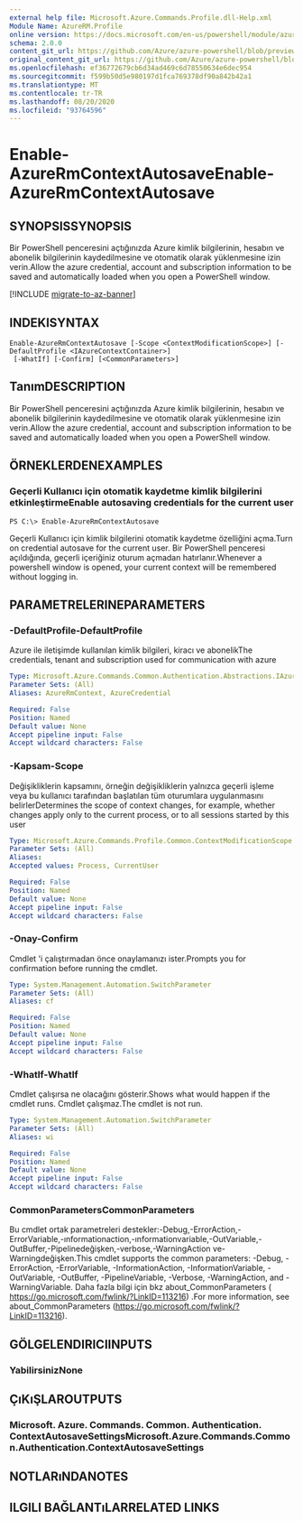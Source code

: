 ```yaml
---
external help file: Microsoft.Azure.Commands.Profile.dll-Help.xml
Module Name: AzureRM.Profile
online version: https://docs.microsoft.com/en-us/powershell/module/azurerm.profile/enable-azurermcontextautosave
schema: 2.0.0
content_git_url: https://github.com/Azure/azure-powershell/blob/preview/src/ResourceManager/Profile/Commands.Profile/help/Enable-AzureRmContextAutosave.md
original_content_git_url: https://github.com/Azure/azure-powershell/blob/preview/src/ResourceManager/Profile/Commands.Profile/help/Enable-AzureRmContextAutosave.md
ms.openlocfilehash: ef36772679cb6d34ad469c6d78550634e6dec954
ms.sourcegitcommit: f599b50d5e980197d1fca769378df90a842b42a1
ms.translationtype: MT
ms.contentlocale: tr-TR
ms.lasthandoff: 08/20/2020
ms.locfileid: "93764596"
---
```

# <span data-ttu-id="57c56-101">Enable-AzureRmContextAutosave</span><span class="sxs-lookup"><span data-stu-id="57c56-101">Enable-AzureRmContextAutosave</span></span>

## <span data-ttu-id="57c56-102">SYNOPSIS</span><span class="sxs-lookup"><span data-stu-id="57c56-102">SYNOPSIS</span></span>
<span data-ttu-id="57c56-103">Bir PowerShell penceresini açtığınızda Azure kimlik bilgilerinin, hesabın ve abonelik bilgilerinin kaydedilmesine ve otomatik olarak yüklenmesine izin verin.</span><span class="sxs-lookup"><span data-stu-id="57c56-103">Allow the azure credential, account and subscription information to be saved and automatically loaded when you open a PowerShell window.</span></span> 

[!INCLUDE [migrate-to-az-banner](../../includes/migrate-to-az-banner.md)]

## <span data-ttu-id="57c56-104">INDEKI</span><span class="sxs-lookup"><span data-stu-id="57c56-104">SYNTAX</span></span>

```
Enable-AzureRmContextAutosave [-Scope <ContextModificationScope>] [-DefaultProfile <IAzureContextContainer>]
 [-WhatIf] [-Confirm] [<CommonParameters>]
```

## <span data-ttu-id="57c56-105">Tanım</span><span class="sxs-lookup"><span data-stu-id="57c56-105">DESCRIPTION</span></span>
<span data-ttu-id="57c56-106">Bir PowerShell penceresini açtığınızda Azure kimlik bilgilerinin, hesabın ve abonelik bilgilerinin kaydedilmesine ve otomatik olarak yüklenmesine izin verin.</span><span class="sxs-lookup"><span data-stu-id="57c56-106">Allow the azure credential, account and subscription information to be saved and automatically loaded when you open a PowerShell window.</span></span> 

## <span data-ttu-id="57c56-107">ÖRNEKLERDEN</span><span class="sxs-lookup"><span data-stu-id="57c56-107">EXAMPLES</span></span>

### <span data-ttu-id="57c56-108">Geçerli Kullanıcı için otomatik kaydetme kimlik bilgilerini etkinleştirme</span><span class="sxs-lookup"><span data-stu-id="57c56-108">Enable autosaving credentials for the current user</span></span>
```
PS C:\> Enable-AzureRmContextAutosave
```

<span data-ttu-id="57c56-109">Geçerli Kullanıcı için kimlik bilgilerini otomatik kaydetme özelliğini açma.</span><span class="sxs-lookup"><span data-stu-id="57c56-109">Turn on credential autosave for the current user.</span></span>  <span data-ttu-id="57c56-110">Bir PowerShell penceresi açıldığında, geçerli içeriğiniz oturum açmadan hatırlanır.</span><span class="sxs-lookup"><span data-stu-id="57c56-110">Whenever a powershell window is opened, your current context will be remembered without logging in.</span></span>

## <span data-ttu-id="57c56-111">PARAMETRELERINE</span><span class="sxs-lookup"><span data-stu-id="57c56-111">PARAMETERS</span></span>

### <span data-ttu-id="57c56-112">-DefaultProfile</span><span class="sxs-lookup"><span data-stu-id="57c56-112">-DefaultProfile</span></span>
<span data-ttu-id="57c56-113">Azure ile iletişimde kullanılan kimlik bilgileri, kiracı ve abonelik</span><span class="sxs-lookup"><span data-stu-id="57c56-113">The credentials, tenant and subscription used for communication with azure</span></span>

```yaml
Type: Microsoft.Azure.Commands.Common.Authentication.Abstractions.IAzureContextContainer
Parameter Sets: (All)
Aliases: AzureRmContext, AzureCredential

Required: False
Position: Named
Default value: None
Accept pipeline input: False
Accept wildcard characters: False
```

### <span data-ttu-id="57c56-114">-Kapsam</span><span class="sxs-lookup"><span data-stu-id="57c56-114">-Scope</span></span>
<span data-ttu-id="57c56-115">Değişikliklerin kapsamını, örneğin değişikliklerin yalnızca geçerli işleme veya bu kullanıcı tarafından başlatılan tüm oturumlara uygulanmasını belirler</span><span class="sxs-lookup"><span data-stu-id="57c56-115">Determines the scope of context changes, for example, whether changes apply only to the current process, or to all sessions started by this user</span></span>

```yaml
Type: Microsoft.Azure.Commands.Profile.Common.ContextModificationScope
Parameter Sets: (All)
Aliases:
Accepted values: Process, CurrentUser

Required: False
Position: Named
Default value: None
Accept pipeline input: False
Accept wildcard characters: False
```

### <span data-ttu-id="57c56-116">-Onay</span><span class="sxs-lookup"><span data-stu-id="57c56-116">-Confirm</span></span>
<span data-ttu-id="57c56-117">Cmdlet 'i çalıştırmadan önce onaylamanızı ister.</span><span class="sxs-lookup"><span data-stu-id="57c56-117">Prompts you for confirmation before running the cmdlet.</span></span>

```yaml
Type: System.Management.Automation.SwitchParameter
Parameter Sets: (All)
Aliases: cf

Required: False
Position: Named
Default value: None
Accept pipeline input: False
Accept wildcard characters: False
```

### <span data-ttu-id="57c56-118">-WhatIf</span><span class="sxs-lookup"><span data-stu-id="57c56-118">-WhatIf</span></span>
<span data-ttu-id="57c56-119">Cmdlet çalışırsa ne olacağını gösterir.</span><span class="sxs-lookup"><span data-stu-id="57c56-119">Shows what would happen if the cmdlet runs.</span></span>
<span data-ttu-id="57c56-120">Cmdlet çalışmaz.</span><span class="sxs-lookup"><span data-stu-id="57c56-120">The cmdlet is not run.</span></span>

```yaml
Type: System.Management.Automation.SwitchParameter
Parameter Sets: (All)
Aliases: wi

Required: False
Position: Named
Default value: None
Accept pipeline input: False
Accept wildcard characters: False
```

### <span data-ttu-id="57c56-121">CommonParameters</span><span class="sxs-lookup"><span data-stu-id="57c56-121">CommonParameters</span></span>
<span data-ttu-id="57c56-122">Bu cmdlet ortak parametreleri destekler:-Debug,-ErrorAction,-ErrorVariable,-ınformationaction,-ınformationvariable,-OutVariable,-OutBuffer,-Pipelinedeğişken,-verbose,-WarningAction ve-Warningdeğişken.</span><span class="sxs-lookup"><span data-stu-id="57c56-122">This cmdlet supports the common parameters: -Debug, -ErrorAction, -ErrorVariable, -InformationAction, -InformationVariable, -OutVariable, -OutBuffer, -PipelineVariable, -Verbose, -WarningAction, and -WarningVariable.</span></span> <span data-ttu-id="57c56-123">Daha fazla bilgi için bkz about_CommonParameters ( https://go.microsoft.com/fwlink/?LinkID=113216) .</span><span class="sxs-lookup"><span data-stu-id="57c56-123">For more information, see about_CommonParameters (https://go.microsoft.com/fwlink/?LinkID=113216).</span></span>

## <span data-ttu-id="57c56-124">GÖLGELENDIRICI</span><span class="sxs-lookup"><span data-stu-id="57c56-124">INPUTS</span></span>

### <span data-ttu-id="57c56-125">Yabilirsiniz</span><span class="sxs-lookup"><span data-stu-id="57c56-125">None</span></span>

## <span data-ttu-id="57c56-126">ÇıKıŞLAR</span><span class="sxs-lookup"><span data-stu-id="57c56-126">OUTPUTS</span></span>

### <span data-ttu-id="57c56-127">Microsoft. Azure. Commands. Common. Authentication. ContextAutosaveSettings</span><span class="sxs-lookup"><span data-stu-id="57c56-127">Microsoft.Azure.Commands.Common.Authentication.ContextAutosaveSettings</span></span>

## <span data-ttu-id="57c56-128">NOTLARıNDA</span><span class="sxs-lookup"><span data-stu-id="57c56-128">NOTES</span></span>

## <span data-ttu-id="57c56-129">ILGILI BAĞLANTıLAR</span><span class="sxs-lookup"><span data-stu-id="57c56-129">RELATED LINKS</span></span>
